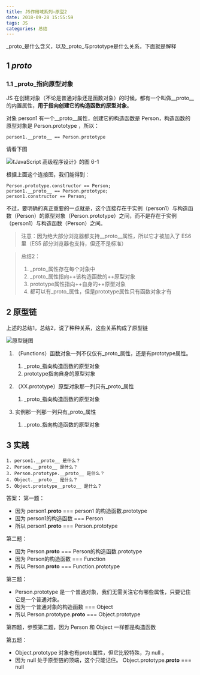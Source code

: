 ```yaml
---
title: JS作用域系列—原型2
date: 2018-09-28 15:55:59
tags: JS
categories: 总结
---
```


_proto_是什么含义，以及_proto_与prototype是什么关系，下面就是解释

<!--more-->

## 1 _proto_
### 1.1 _proto_指向原型对象
JS 在创建对象（不论是普通对象还是函数对象）的时候，都有一个叫做__proto__ 的内置属性，**用于指向创建它的构造函数的原型对象**。

对象 person1 有一个__proto__属性，创建它的构造函数是 Person，构造函数的原型对象是 Person.prototype ，所以：

```
person1.__proto__ == Person.prototype
```
请看下图

![《JavaScript 高级程序设计》的图 6-1](https://note.youdao.com/favicon.ico)

根据上面这个连接图，我们能得到：


```
Person.prototype.constructor == Person;
person1.__proto__ == Person.prototype;
person1.constructor == Person;
```

不过，要明确的真正重要的一点就是，这个连接存在于实例（person1）与构造函数（Person）的原型对象（Person.prototype）之间，而不是存在于实例（person1）与构造函数（Person）之间。

> 注意：因为绝大部分浏览器都支持__proto__属性，所以它才被加入了 ES6 里（ES5 部分浏览器也支持，但还不是标准）

> 总结2：
> 1. _proto_属性存在每个对象中
> 2. _proto_属性指向++该构造函数的++原型对象
> 3. prototype属性指向++自身的++原型对象
> 4. 都可以有_proto_属性，但是prototype属性只有函数对象才有

## 2 原型链

上述的总结1，总结2，说了种种关系，这些关系构成了原型链


![原型链图](https://upload-images.jianshu.io/upload_images/574093-c03529e3f0943633.jpg?imageMogr2/auto-orient/strip%7CimageView2/2/w/570/format/webp)


1. （Functions）函数对象一列不仅仅有_proto_属性，还是有prototype属性。
   1.  _proto_指向构造函数的原型对象
   2. prototype指向自身的原型对象
   
2. （XX.prototype）原型对象那一列只有_proto_属性 
    1.  _proto_指向构造函数的原型对象
3. 实例那一列那一列只有_proto_属性 
    1.  _proto_指向构造函数的原型对象
    

## 3 实践


```
1. person1.__proto__ 是什么？
2. Person.__proto__ 是什么？
3. Person.prototype.__proto__ 是什么？
4. Object.__proto__ 是什么？
5. Object.prototype__proto__ 是什么？

```

答案：
第一题：
- 因为 person1.__proto__ === person1 的构造函数.prototype
- 因为 person1的构造函数 === Person
- 所以 person1.__proto__ === Person.prototype

第二题：
- 因为 Person.__proto__ === Person的构造函数.prototype
- 因为 Person的构造函数 === Function
- 所以 Person.__proto__ === Function.prototype

第三题：
- Person.prototype 是一个普通对象，我们无需关注它有哪些属性，只要记住它是一个普通对象。
- 因为一个普通对象的构造函数 === Object
- 所以 Person.prototype.__proto__ === Object.prototype

第四题，参照第二题，因为 Person 和 Object 一样都是构造函数

第五题：
- Object.prototype 对象也有proto属性，但它比较特殊，为 null 。
- 因为 null 处于原型链的顶端，这个只能记住。
Object.prototype.__proto__ === null

